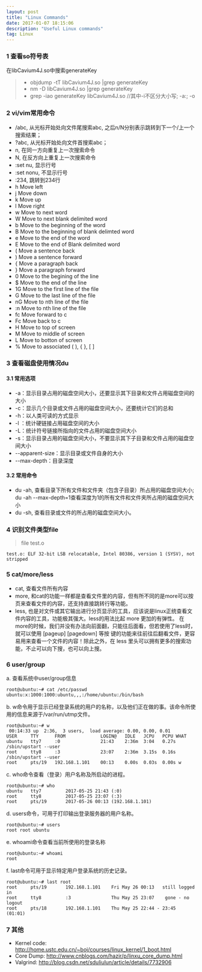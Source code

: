 ```yaml
---
layout: post
title: "Linux Commands"
date: 2017-01-07 18:15:06 
description: "Useful Linux commands"
tag: Linux
---
```


### 1 查看so符号表

在libCavium4J.so中搜索generateKey

>* objdump -tT libCavium4J.so \|grep generateKey
>* nm -D libCavium4J.so  \|grep generateKey
>* grep -iao generateKey libCavium4J.so //其中-i不区分大小写; -a:; -o

### 2 vi/vim常用命令

- /abc, 从光标开始处向文件尾搜索abc, 之后n/N分别表示跳转到下一个/上一个搜索结果；
- ?abc, 从光标开始处向文件首搜索abc；
- n, 在同一方向重复上一次搜索命令 
- N, 在反方向上重复上一次搜索命令 
- :set nu, 显示行号
- :set nonu, 不显示行号
- :234, 跳转到234行
- h Move left
- j Move down
- k Move up
- l Move right
- w Move to next word
- W Move to next blank delimited word
- b Move to the beginning of the word
- B Move to the beginning of blank delimted word
- e Move to the end of the word
- E Move to the end of Blank delimited word
- ( Move a sentence back
- ) Move a sentence forward
- { Move a paragraph back
- } Move a paragraph forward
- 0 Move to the begining of the line
- $ Move to the end of the line
- 1G Move to the first line of the file
- G Move to the last line of the file
- nG Move to nth line of the file
- :n Move to nth line of the file
- fc Move forward to c
- Fc Move back to c
- H Move to top of screen
- M Move to middle of screen
- L Move to botton of screen
- % Move to associated ( ), { }, [ ]

### 3 查看磁盘使用情况du
#### 3.1 常用选项
- -a：显示目录占用的磁盘空间大小，还要显示其下目录和文件占用磁盘空间的大小
- -c：显示几个目录或文件占用的磁盘空间大小，还要统计它们的总和
- -h：以人类可读的方式显示
- -l ：统计硬链接占用磁盘空间的大小
- -L：统计符号链接所指向的文件占用的磁盘空间大小
- -s：显示目录占用的磁盘空间大小，不要显示其下子目录和文件占用的磁盘空间大小
- --apparent-size：显示目录或文件自身的大小
- --max-depth：目录深度

#### 3.2 常用命令
- du -ah, 查看目录下所有文件和文件夹（包含子目录）所占用的磁盘空间大小; du -ah --max-depth=1查看深度为1的所有文件和文件夹所占用的磁盘空间大小
- du -sh, 查看目录或文件的所占用的磁盘空间大小。


### 4 识别文件类型file

> file test.o
    
    test.o: ELF 32-bit LSB relocatable, Intel 80386, version 1 (SYSV), not stripped


### 5 cat/more/less

- cat, 查看文件所有内容
- more, 和cat的功能一样都是查看文件里的内容，但有所不同的是more可以按页来查看文件的内容，还支持直接跳转行等功能。
- less, 也是对文件或其它输出进行分页显示的工具，应该说是linux正统查看文件内容的工具，功能极其强大。less的用法比起 more 更加的有弹性。 在more的时候，我们并没有办法向前面翻，只能往后面看，但若使用了less时，就可以使用 [pageup] [pagedown] 等按 键的功能来往前往后翻看文件，更容易用来查看一个文件的内容！除此之外，在 less 里头可以拥有更多的搜索功能，不止可以向下搜，也可以向上搜。

### 6 user/group

a. 查看系统中user/group信息

    root@ubuntu:~# cat /etc/passwd
	ubuntu:x:1000:1000:ubuntu,,,:/home/ubuntu:/bin/bash

b. w命令用于显示已经登录系统的用户的名称，以及他们正在做的事。该命令所使用的信息来源于/var/run/utmp文件。

	root@ubuntu:~# w
	 00:14:33 up  2:36,  3 users,  load average: 0.00, 0.00, 0.01
	USER     TTY      FROM             LOGIN@   IDLE   JCPU   PCPU WHAT
	ubuntu   tty7     :0               21:43    2:36m  3:04   0.27s /sbin/upstart --user
	root     tty8     :3               23:07    2:36m  3.15s  0.16s /sbin/upstart --user
	root     pts/19   192.168.1.101    00:13    0.00s  0.03s  0.00s w

c. who命令查看（登录）用户名称及所启动的进程。

	root@ubuntu:~# who
	ubuntu   tty7         2017-05-25 21:43 (:0)
	root     tty8         2017-05-25 23:07 (:3)
	root     pts/19       2017-05-26 00:13 (192.168.1.101)

d. users命令，可用于打印输出登录服务器的用户名称。

	root@ubuntu:~# users
	root root ubuntu

e. whoami命令查看当前所使用的登录名称

	root@ubuntu:~# whoami
	root

f. last命令可用于显示特定用户登录系统的历史记录。

	root@ubuntu:~# last root
	root     pts/19       192.168.1.101    Fri May 26 00:13   still logged in
	root     tty8         :3               Thu May 25 23:07    gone - no logout
	root     pts/18       192.168.1.101    Thu May 25 22:44 - 23:45  (01:01)


### 7 其他

- Kernel code: http://home.ustc.edu.cn/~boj/courses/linux_kernel/1_boot.html
- Core Dump: http://www.cnblogs.com/hazir/p/linxu_core_dump.html
- Valgrind: http://blog.csdn.net/sduliulun/article/details/7732906
